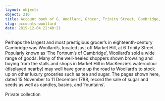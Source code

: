 ```yaml
---
layout: objects
object: 210
title: Account book of G. Woollard, Grocer, Trinity Street, Cambridge, 1788
slug: accounts-woollard
date: 2019-12-04 22:40:21
---
```

Perhaps the largest and most prestigious grocer’s in eighteenth-century Cambridge was Woollard’s, located just off Market Hill, at 6 Trinity Street. Popularly known as ‘The Fortnum’s of Cambridge’, Woollard’s sold a wide range of goods. Many of the well-heeled  shoppers shown browsing and buying from the  stalls and shops in Market Hill in MacKenzie’s watercolour (displayed nearby) may well have gone up the road to Woollard’s to stock up on other luxury groceries such as tea and sugar.  The pages shown here, dated 15 November to 11 December 1788, record the sale of sugar and seeds as well as candles, basins, and ‘fountains’.  

Private collection
